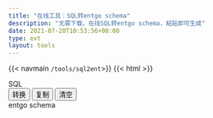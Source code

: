 ```yaml
---
title: "在线工具：SQL转entgo schema"
description: "无需下载，在线SQL转entgo schema，粘贴即可生成"
date: 2021-07-20T10:53:56+08:00
type: ext
layout: tools
---
```

{{< navmain `/tools/sql2ent`>}}
{{< html >}}
  <div class="row"> 
    <div class="t-editarea col-lg-5 col-md-12" onpaste="setTimeout(convert,1)"> 
      <label class="col-form-label"> SQL </label> 
      <div id="input" class="t-textarea fullHeight fixed-size"></div> 
    </div>
    <div class="t-btn col-lg-1 col-md-12">
      <button class="btn"  id="btnExpan"> 转换 </button>
      <button class="btn btn-default" data-clipboard-action="copy" data-clipboard-target="#output"> 复制 </button>
      <button class="btn btn-default" onclick="cleanup()"> 清空 </button>
    </div> 
    <div class="t-editarea col-lg-6 col-md-12"> 
      <label class="col-form-label"> entgo schema</label>
      <div class="t-textarea fullHeight fixed-size" id="output"></div> 
    </div>
  </div>
  <script src="https://cdn.bootcss.com/clipboard.js/2.0.4/clipboard.min.js">
	</script> 
  <script src="/js/jquery.js"></script>
  <script src="/js/tools.js"></script>
  <script src="/layer/layer.js"></script>
  <script>
    document.getElementById("btnExpan").onclick = function() {
      convert()
    }

    let input = new highlight(
      document.getElementById("input"), 
      "sql", 
      initSQl
    )

    let output = new highlight(
      document.getElementById("output"), 
      "go", 
      '等待转化结果...'
    )
    
    function convert() {
      let sql = input.getValue()
      if (sql != "") {
        $.ajax({
          url: "/api/sql2ent",
          type: "post",
          data: {
            ddl: sql
          },
          success: function(res) {
            if (res.error != "") {
              layer.alert(res.error)
            } else {
              output.setValue(res.data)
            }
          } 
        })
      }
    }
    convert()
    listenMode(input, output)
	</script>
  {{< /html >}}
  {{< html >}}<div class="tool-info">{{< /html >}}
**说明：**
  
目前项目正处于完善阶段，如果您遇到任何问题，都可在下方留言，我看到都会及时回复，并且改进。


#### sql2ent

1. 进入开源

经过调研（手动找），市面上这个完善的工具还没有，因此计划将此项目着重开发并且开源，以供大家使用。

项目开源地址：[https://www.github.com/miaogaolin/sql2ent](https://www.github.com/miaogaolin/sql2ent)

2. 功能
* 支持命令行由 `sql` 文件批量转化为 `ent schema`
* 目前仅支持 mysql
* 继续完善

{{< html >}}</div>{{< /html >}}